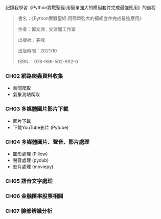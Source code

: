 記錄我學習《Python實戰聖經:用簡單強大的模組套件完成最強應用》的過程
>書名：《Python實戰聖經:用簡單強大的模組套件完成最強應用》
>
>作者：鄧文淵 , 文淵閣工作室
>
>出版社：碁峰
>
>出版時間：2021/10
>
>ISBN:：978-986-502-992-0
### CH02 網路爬蟲資料收集
* 新聞爬取
* 氣象測站爬取
### CH03 多媒體圖片影片下載
* 圖片下載 
* 下載YouTube影片 (Pytube)
### CH04 多媒體圖片、聲音、影片處理
* 圖形處理 (Pillow)
* 聲音處理 (pydub)
* 影片處理 (moviepy)
### CH05 語音文字處理
### CH06 金融匯率股票相關
### CH07 臉部辨識分析
